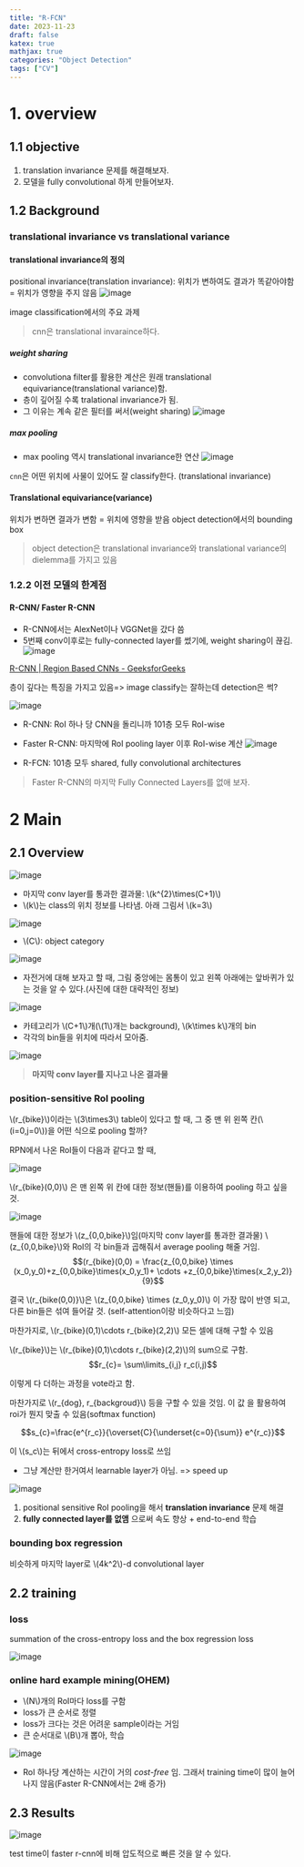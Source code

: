 ```yaml
---
title: "R-FCN"
date: 2023-11-23
draft: false
katex: true
mathjax: true
categories: "Object Detection"
tags: ["CV"]
---
```



# 1. overview

## 1.1 objective
1. translation invariance 문제를 해결해보자.
2. 모델을 fully convolutional 하게 만들어보자.

## 1.2 Background

### translational invariance vs translational variance
#### translational invariance의 정의

positional invariance(translation invariance): 위치가 변하여도 결과가 똑같아야함
= 위치가 영향을 주지 않음
![image](https://github.com/ownvoy/DeepSync/assets/96481582/ea1a1ece-882c-4156-8e4c-ffb50d2a800b)

image classification에서의 주요 과제

> cnn은 translational invaraince하다.
##### weight sharing

- convolutiona filter를 활용한 계산은  원래 translational equivariance(translational variance)함. 
- 층이 깊어질 수록 tralational invariance가 됨. 
- 그 이유는 계속 같은 필터를 써서(weight sharing)
![image](https://github.com/ownvoy/DeepSync/assets/96481582/218e5479-1ad5-4dcf-a9f1-40eacf09da62)


##### max pooling
- max pooling 역시 translational invariance한 연산
![image](https://github.com/ownvoy/DeepSync/assets/96481582/474ff53e-ff66-48d0-9007-722c0beeaa70)


`cnn`은 어떤 위치에 사물이 있어도 잘 classify한다. (translational invariance)
#### Translational equivariance(variance)

위치가 변하면 결과가 변함
= 위치에 영향을 받음
object detection에서의 bounding box

> object detection은 translational invariance와 translational variance의 dielemma를 가지고 있음

### 1.2.2 이전 모델의 한계점

#### R-CNN/ Faster R-CNN
- R-CNN에서는 AlexNet이나 VGGNet을 갔다 씀
- 5번째 conv이후로는 fully-connected layer를 썼기에, weight sharing이 끊김.
![image](https://github.com/ownvoy/DeepSync/assets/96481582/f35d6f12-ab95-468b-a5f0-ea5a17e31da5)

[R-CNN | Region Based CNNs - GeeksforGeeks](https://www.geeksforgeeks.org/r-cnn-region-based-cnns/)

층이 깊다는 특징을 가지고 있음=> image classify는 잘하는데 detection은 썩?


![image](https://github.com/ownvoy/DeepSync/assets/96481582/6727f93a-00fb-4663-b8dd-da21567b263b)
- R-CNN: RoI 하나 당 CNN을 돌리니까 101층 모두 RoI-wise
- Faster R-CNN: 마지막에 RoI pooling layer 이후 RoI-wise 계산
![image](https://github.com/ownvoy/DeepSync/assets/96481582/79c3b274-263d-40bf-a686-ba8d517868d9)

- R-FCN: 101층 모두 shared, fully convolutional architectures
> Faster R-CNN의 마지막 Fully Connected Layers를 없애 보자.

# 2 Main

## 2.1 Overview
![image](https://github.com/ownvoy/DeepSync/assets/96481582/86308dbc-8c17-4022-9e59-48f50223648d)

- 마지막 conv layer를 통과한 결과물: \\(k^{2}\times(C+1)\\)
- \\(k\\)는 class의 위치 정보를 나타냄. 아래 그림서 \\(k=3\\)
  
![image](https://github.com/ownvoy/DeepSync/assets/96481582/8fb94ff0-cb32-418f-9830-62076db9ac38)

- \\(C\\): object category

![image](https://github.com/ownvoy/ownogatari/assets/96481582/13676839-9672-4bd6-beed-3d10c6b99f96)


- 자전거에 대해 보자고 할 때, 그림 중앙에는 몸통이 있고 왼쪽 아래에는 앞바퀴가 있는 것을 알 수 있다.(사진에 대한 대략적인 정보)

![image](https://github.com/ownvoy/DeepSync/assets/96481582/939a874f-d1e8-4929-a4b1-c536b5e54fc9)

- 카테고리가 \\(C+1\\)개(\\(1\\)개는 background), \\(k\times k\\)개의 bin
- 각각의 bin들을 위치에 따라서 모아줌.

![image](https://github.com/ownvoy/DeepSync/assets/96481582/6aea6550-1a71-43c3-bb9b-26f7ccd693f2)

> __마지막 conv layer를 지나고 나온 결과물__

### position-sensitive RoI pooling

\\(r_{bike}\\)이라는 \\(3\times3\\) table이 있다고 할 때, 그 중 맨 위 왼쪽 칸(\\(i=0,j=0\\))을 어떤 식으로 pooling 할까?

RPN에서 나온 RoI들이 다음과 같다고 할 때,

![image](https://github.com/ownvoy/DeepSync/assets/96481582/56ea4969-e08a-409e-ba67-a07172c75d05)

\\(r_{bike}(0,0)\\) 은 맨 왼쪽 위 칸에 대한 정보(핸들)를 이용하여 pooling 하고 싶을 것.

![image](https://github.com/ownvoy/DeepSync/assets/96481582/9d5dab84-207b-447a-8f74-4b18e145cb45)

핸들에 대한 정보가 \\(z_{0,0,bike}\\)임(마지막 conv layer를 통과한 결과물)
\\(z_{0,0,bike}\\)와 RoI의 각 bin들과 곱해줘서 average pooling 해줄 거임.
$$(r_{bike}(0,0) = \frac{z_{0,0,bike} \times (x_0,y_0)+z_{0,0,bike}\times(x_0,y_1)+ \cdots +z_{0,0,bike}\times(x_2,y_2)}{9}$$

결국 \\(r_{bike(0,0)}\\)은 \\(z_{0,0,bike} \times (z_0,y_0)\\) 이 가장 많이 반영 되고, 다른 bin들은 섞여 들어갈 것. (self-attention이랑 비슷하다고 느낌)

마찬가지로, \\(r_{bike}(0,1)\cdots r_{bike}(2,2)\\) 모든 셀에 대해 구할 수 있음

\\(r_{bike}\\)는 \\(r_{bike}(0,1)\cdots r_{bike}(2,2)\\)의 sum으로 구함.
$$r_{c}= \sum\limits_{i,j} r_c(i,j)$$

이렇게 다 더하는 과정을 vote라고 함.

마찬가지로 \\(r_{dog},  r_{backgroud}\\) 등을 구할 수 있을 것임.
이 값 을 활용하여 roi가 뭔지 맞출 수 있음(softmax function)

$$s_{c}=\frac{e^{r_c}}{\overset{C}{\underset{c=0}{\sum}} e^{r_c}}$$

이 \\(s_c\\)는 뒤에서 cross-entropy loss로 쓰임

- 그냥 계산만 한거여서 learnable layer가 아님. => speed up

![image](https://github.com/ownvoy/DeepSync/assets/96481582/f01d3c9c-8791-4c8e-b713-b1f889d07eba)


1. positional sensitive RoI pooling을 해서 __translation invariance__ 문제 해결
2. __fully connected layer를 없앰__ 으로써 속도 향상 + end-to-end 학습


### bounding box regression 
비슷하게 마지막 layer로 \\(4k^2\\)-d convolutional layer

## 2.2 training

### loss

summation of the cross-entropy loss and the box regression loss

![image](https://github.com/ownvoy/DeepSync/assets/96481582/fc5ea835-8845-417b-8637-5bfa571a54ff)


### online hard example mining(OHEM)

- \\(N\\)개의 RoI마다 loss를 구함 
- loss가 큰 순서로 정렬
- loss가 크다는 것은 어려운 sample이라는 거임
- 큰 순서대로 \\(B\\)개 뽑아, 학습

![image](https://github.com/ownvoy/DeepSync/assets/96481582/dd72e7ad-307f-437d-888f-840cec1b7761)

- RoI 하나당 계산하는 시간이 거의 _cost-free_ 임. 그래서 training time이 많이 늘어나지 않음(Faster R-CNN에서는 2배 증가)

## 2.3 Results

![image](https://github.com/ownvoy/DeepSync/assets/96481582/9c8e4df0-92a7-43ef-997d-ea3371d9c6f1)

test time이 faster r-cnn에 비해 압도적으로 빠른 것을 알 수 있다.


